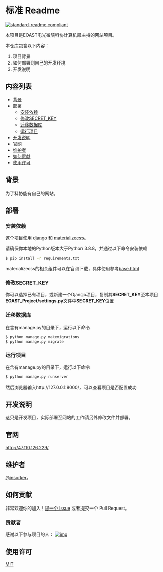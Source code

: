 # 标准 Readme

[![standard-readme compliant](https://camo.githubusercontent.com/f116695412df39ab3c98d8291befdb93af123f56aecc79fff4b20c410a5b54c7/68747470733a2f2f696d672e736869656c64732e696f2f62616467652f726561646d652532307374796c652d7374616e646172642d627269676874677265656e2e7376673f7374796c653d666c61742d737175617265)](https://github.com/insorker/EOAST)

本项目是EOAST电光微院科协计算机部主持的网站项目。

本仓库包含以下内容：

1. 项目背景
2. 如何部署到自己的开发环境
3. 开发说明

## 内容列表

- [背景](#背景)
- [部署](#部署)
  - [安装依赖](#安装依赖)
  - [修改SECRET_KEY](#修改SECRET_KEY)
  - [迁移数据库](#迁移数据库)
  - [运行项目](#运行项目)
- [开发说明](#开发说明)
- [官网](#官网)
- [维护者](#维护者)
- [如何贡献](#如何贡献)
- [使用许可](#使用许可)

## 背景

为了科协能有自己的网站。

## 部署

### 安装依赖

这个项目使用 [django](https://www.djangoproject.com/) 和 [materializecss](https://materializecss.com/)。

请确保你本地的Python版本大于Python 3.8.8，并通过以下命令安装依赖

```sh
$ pip install -r requirements.txt
```

materializecss的相关组件可以在官网下载，具体使用参考[base.html](https://github.com/insorker/EOAST/blob/master/EOAST_Project/blog/templates/base.html)

### 修改SECRET_KEY

你可以选择已有项目，或新建一个Django项目，复制其**SECRET_KEY**至本项目**EOAST_Project/settings.py**文件中**SECRET_KEY**位置

### 迁移数据库

在含有manage.py的目录下，运行以下命令

```sh
$ python manage.py makemigrations
$ python manage.py migrate
```

### 运行项目

在含有manage.py的目录下，运行以下命令

```sh
$ python manage.py runserver
```

然后浏览器输入http://127.0.0.1:8000/，可以查看项目是否配置成功

## 开发说明

这只是开发项目，实际部署至网站的工作请另外修改文件并部署。

## 官网

http://47.110.126.229/

## 维护者

[@insorker](https://github.com/insorker)。

## 如何贡献

非常欢迎你的加入！[提一个 Issue](https://github.com/RichardLitt/standard-readme/issues/new) 或者提交一个 Pull Request。

### 贡献者

感谢以下参与项目的人： [![img](https://avatars.githubusercontent.com/u/55915168?s=40&v=4)]()

## 使用许可

[MIT](https://github.com/RichardLitt/standard-readme/blob/master/LICENSE)